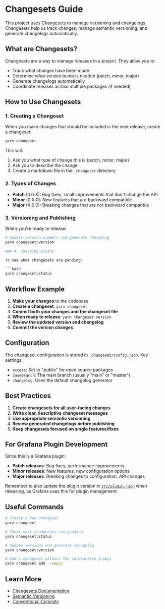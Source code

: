 # Changesets Guide

This project uses [Changesets](https://github.com/changesets/changesets) to manage versioning and changelogs. Changesets help us track changes, manage semantic versioning, and generate changelogs automatically.

## What are Changesets?

Changesets are a way to manage releases in a project. They allow you to:
- Track what changes have been made
- Determine what version bump is needed (patch, minor, major)
- Generate changelogs automatically
- Coordinate releases across multiple packages (if needed)

## How to Use Changesets

### 1. Creating a Changeset

When you make changes that should be included in the next release, create a changeset:

```bash
yarn changeset
```

This will:
1. Ask you what type of change this is (patch, minor, major)
2. Ask you to describe the change
3. Create a markdown file in the `.changeset` directory

### 2. Types of Changes

- **Patch** (0.0.X): Bug fixes, small improvements that don't change the API
- **Minor** (0.X.0): New features that are backward compatible
- **Major** (X.0.0): Breaking changes that are not backward compatible

### 3. Versioning and Publishing

When you're ready to release:

```bash
# Update version numbers and generate changelog
yarn changeset:version

### 4. Checking Status

To see what changesets are pending:

```bash
yarn changeset:status
```

## Workflow Example

1. **Make your changes** to the codebase
2. **Create a changeset**: `yarn changeset`
3. **Commit both your changes and the changeset file**
4. **When ready to release**: `yarn changeset:version`
5. **Review the updated version and changelog**
6. **Commit the version changes**

## Configuration

The changeset configuration is stored in [`.changeset/config.json`](.changeset/config.json). Key settings:

- `access`: Set to "public" for open source packages
- `baseBranch`: The main branch (usually "main" or "master")
- `changelog`: Uses the default changelog generator

## Best Practices

1. **Create changesets for all user-facing changes**
2. **Write clear, descriptive changeset messages**
3. **Use appropriate semantic versioning**
4. **Review generated changelogs before publishing**
5. **Keep changesets focused on single features/fixes**

## For Grafana Plugin Development

Since this is a Grafana plugin:

- **Patch releases**: Bug fixes, performance improvements
- **Minor releases**: New features, new configuration options
- **Major releases**: Breaking changes to configuration, API changes

Remember to also update the plugin version in [`src/plugin.json`](src/plugin.json) when releasing, as Grafana uses this for plugin management.

## Useful Commands

```bash
# Create a new changeset
yarn changeset

# Check what changesets are pending
yarn changeset:status

# Update versions and generate changelog
yarn changeset:version

# Add a changeset without the interactive prompt
yarn changeset add --empty
```

## Learn More

- [Changesets Documentation](https://github.com/changesets/changesets)
- [Semantic Versioning](https://semver.org/)
- [Conventional Commits](https://www.conventionalcommits.org/)
